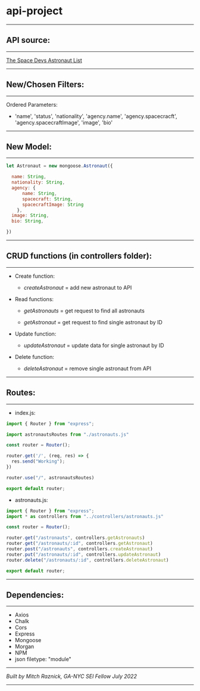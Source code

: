 # api-project
_________

## API source:
_________

[The Space Devs Astronaut List](https://ll.thespacedevs.com/2.2.0/astronaut/)

_____
## New/Chosen Filters:
___

Ordered Parameters:   
- 'name', 'status', 'nationality', 'agency.name', 'agency.spacecracft', 'agency.spacecraftImage', 'image', 'bio'  
___
## New Model:  
_________
```javascript
let Astronaut = new mongoose.Astronaut({

  name: String,
  nationality: String,
  agency: {
      name: String,
      spacecraft: String,
      spacecraftImage: String
    },
  image: String,
  bio: String,

})
```
_________

## CRUD functions (in controllers folder):

_________

- Create function:
  - _createAstronaut_ = add new astronaut to API
  
  
- Read functions:
  - _getAstronauts_ = get request to find all astronauts

  - _getAstronaut_ = get request to find single astronaut by ID


- Update function:
  - _updateAstronaut_ = update data for single astronaut by ID  
  

- Delete function:
  - _deleteAstronaut_ = remove single astronaut from API

_______

## Routes:

_______
- index.js:
```javascript
import { Router } from "express";

import astronautsRoutes from "./astronauts.js"

const router = Router();

router.get('/', (req, res) => {
  res.send("Working");
})

router.use("/", astronautsRoutes)

export default router;
```
- astronauts.js:  
```javascript
import { Router } from "express";
import * as controllers from "../controllers/astronauts.js"

const router = Router();

router.get("/astronauts", controllers.getAstronauts)
router.get("/astronauts/:id", controllers.getAstronaut)
router.post("/astronauts", controllers.createAstronaut)
router.put("/astronauts/:id", controllers.updateAstronaut)
router.delete("/astronauts/:id", controllers.deleteAstronaut)

export default router;
```
_____
## Dependencies:
___
- Axios
- Chalk
- Cors
- Express
- Mongoose
- Morgan
- NPM
- json filetype: "module"
___  
  
_Built by Mitch Raznick, GA-NYC SEI Fellow July 2022_
____
